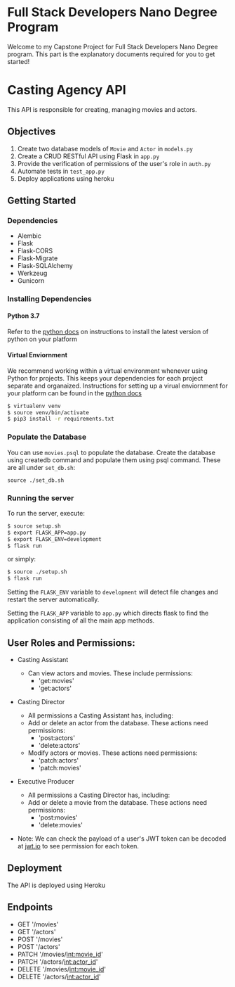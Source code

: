 # Full Stack Developers Nano Degree Program
Welcome to my Capstone Project for Full Stack Developers Nano Degree program. This part is the explanatory documents required for you to get started!

# Casting Agency API
This API is responsible for creating, managing movies and actors. 

## Objectives
1. Create two database models of `Movie` and `Actor` in `models.py`
2. Create a CRUD RESTful API using Flask in `app.py`
3. Provide the verification of permissions of the user's role in `auth.py`
4. Automate tests in `test_app.py`
5. Deploy applications using heroku

## Getting Started
### Dependencies
- Alembic
- Flask
- Flask-CORS
- Flask-Migrate
- Flask-SQLAlchemy
- Werkzeug
- Gunicorn

### Installing Dependencies

#### Python 3.7

Refer to the [python docs](https://docs.python.org/3/using/unix.html#getting-and-installing-the-latest-version-of-python) on instructions to install the latest version of python on your platform

#### Virtual Enviornment

We recommend working within a virtual environment whenever using Python for projects. This keeps your dependencies for each project separate and organaized. Instructions for setting up a virual enviornment for your platform can be found in the [python docs](https://packaging.python.org/guides/installing-using-pip-and-virtual-environments/)

```bash
$ virtualenv venv
$ source venv/bin/activate
$ pip3 install -r requirements.txt
```

### Populate the Database
You can use `movies.psql` to populate the database. Create the database using createdb command and populate them using psql command. These are all under `set_db.sh`:
```
source ./set_db.sh
```

### Running the server
To run the server, execute:

```bash
$ source setup.sh
$ export FLASK_APP=app.py
$ export FLASK_ENV=development
$ flask run
```
or simply:

```bash
$ source ./setup.sh
$ flask run
```

Setting the `FLASK_ENV` variable to `development` will detect file changes and restart the server automatically.

Setting the `FLASK_APP` variable to `app.py` which directs flask to find the application consisting of all the main app methods.

## User Roles and Permissions:
- Casting Assistant
    - Can view actors and movies. These include permissions:
        - 'get:movies'
        - 'get:actors'

- Casting Director
    - All permissions a Casting Assistant has, including:
    - Add or delete an actor from the database. These actions need permissions:
        - 'post:actors'
        - 'delete:actors'
    - Modify actors or movies. These actions need permissions:
        - 'patch:actors'
        - 'patch:movies'

- Executive Producer
    - All permissions a Casting Director has, including:
    - Add or delete a movie from the database. These actions need permissions:
        - 'post:movies'
        - 'delete:movies'

- Note: We can check the payload of a user's JWT token can be decoded at [jwt.io](https://jwt.io/) to see permission for each token. 

## Deployment
The API is deployed using Heroku

## Endpoints
- GET '/movies'
- GET '/actors'
- POST '/movies'
- POST '/actors'
- PATCH '/movies/<int:movie_id>'
- PATCH '/actors/<int:actor_id>'
- DELETE '/movies/<int:movie_id>'
- DELETE '/actors/<int:actor_id>'




